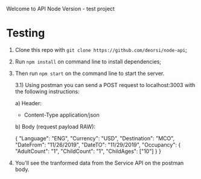 Welcome to API Node Version - test project

# Testing

1) Clone this repo with ```git clone https://github.com/deorsi/node-api```;
2) Run ```npm install``` on command line to install dependencies;
3) Then run ```npm start``` on the command line to start the server.

    3.1) Using postman you can send a POST request to localhost:3003 with the following instructions:

    a) Header:

    * Content-Type  application/json
    
    b) Body (request payload RAW):
    
    {
        "Language": "ENG",
        "Currency": "USD",
        "Destination": "MCO",
        "DateFrom": "11/26/2019",
        "DateTO": "11/29/2019",
        "Occupancy": {
            "AdultCount": "1",
            "ChildCount": "1",
            "ChildAges": ["10"]
        }
    }

4) You'll see the tranformed data from the Service API on the postman body.

